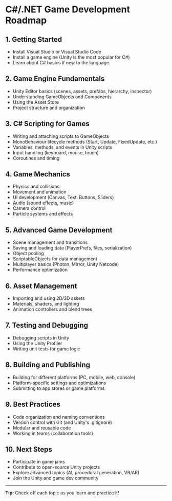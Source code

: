 # C#/.NET Game Development Roadmap

## 1. Getting Started

- Install Visual Studio or Visual Studio Code
- Install a game engine (Unity is the most popular for C#)
- Learn about C# basics if new to the language

## 2. Game Engine Fundamentals

- Unity Editor basics (scenes, assets, prefabs, hierarchy, inspector)
- Understanding GameObjects and Components
- Using the Asset Store
- Project structure and organization

## 3. C# Scripting for Games

- Writing and attaching scripts to GameObjects
- MonoBehaviour lifecycle methods (Start, Update, FixedUpdate, etc.)
- Variables, methods, and events in Unity scripts
- Input handling (keyboard, mouse, touch)
- Coroutines and timing

## 4. Game Mechanics

- Physics and collisions
- Movement and animation
- UI development (Canvas, Text, Buttons, Sliders)
- Audio (sound effects, music)
- Camera control
- Particle systems and effects

## 5. Advanced Game Development

- Scene management and transitions
- Saving and loading data (PlayerPrefs, files, serialization)
- Object pooling
- ScriptableObjects for data management
- Multiplayer basics (Photon, Mirror, Unity Netcode)
- Performance optimization

## 6. Asset Management

- Importing and using 2D/3D assets
- Materials, shaders, and lighting
- Animation controllers and blend trees

## 7. Testing and Debugging

- Debugging scripts in Unity
- Using the Unity Profiler
- Writing unit tests for game logic

## 8. Building and Publishing

- Building for different platforms (PC, mobile, web, console)
- Platform-specific settings and optimizations
- Submitting to app stores or game platforms

## 9. Best Practices

- Code organization and naming conventions
- Version control with Git (and Unity's .gitignore)
- Modular and reusable code
- Working in teams (collaboration tools)

## 10. Next Steps

- Participate in game jams
- Contribute to open-source Unity projects
- Explore advanced topics (AI, procedural generation, VR/AR)
- Join the Unity and game dev community

---

**Tip:** Check off each topic as you learn and practice it!

